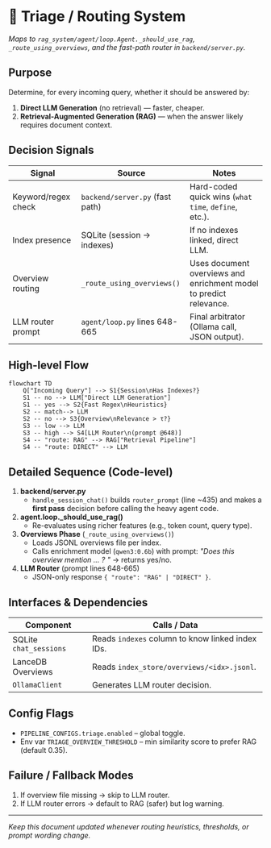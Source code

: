 # 🔀 Triage / Routing System

_Maps to `rag_system/agent/loop.Agent._should_use_rag`, `_route_using_overviews`, and the fast-path router in `backend/server.py`._

## Purpose
Determine, for every incoming query, whether it should be answered by:
1. **Direct LLM Generation** (no retrieval) — faster, cheaper.
2. **Retrieval-Augmented Generation (RAG)** — when the answer likely requires document context.

## Decision Signals
| Signal | Source | Notes |
|--------|--------|-------|
| Keyword/regex check | `backend/server.py` (fast path) | Hard-coded quick wins (`what time`, `define`, etc.). |
| Index presence | SQLite (session → indexes) | If no indexes linked, direct LLM. |
| Overview routing | `_route_using_overviews()` | Uses document overviews and enrichment model to predict relevance. |
| LLM router prompt | `agent/loop.py` lines 648-665 | Final arbitrator (Ollama call, JSON output). |

## High-level Flow
```mermaid
flowchart TD
    Q["Incoming Query"] --> S1{Session\nHas Indexes?}
    S1 -- no --> LLM["Direct LLM Generation"]
    S1 -- yes --> S2{Fast Regex\nHeuristics}
    S2 -- match--> LLM
    S2 -- no --> S3{Overview\nRelevance > τ?}
    S3 -- low --> LLM
    S3 -- high --> S4[LLM Router\n(prompt @648)]
    S4 -- "route: RAG" --> RAG["Retrieval Pipeline"]
    S4 -- "route: DIRECT" --> LLM
```

## Detailed Sequence (Code-level)
1. **backend/server.py**
   * `handle_session_chat()` builds `router_prompt` (line ~435) and makes a **first pass** decision before calling the heavy agent code.
2. **agent.loop._should_use_rag()**
   * Re-evaluates using richer features (e.g., token count, query type).
3. **Overviews Phase** (`_route_using_overviews()`)
   * Loads JSONL overviews file per index.
   * Calls enrichment model (`qwen3:0.6b`) with prompt: _"Does this overview mention … ? "_ → returns yes/no.
4. **LLM Router** (prompt lines 648-665)
   * JSON-only response `{ "route": "RAG" | "DIRECT" }`.

## Interfaces & Dependencies
| Component | Calls / Data |
|-----------|--------------|
| SQLite `chat_sessions` | Reads `indexes` column to know linked index IDs. |
| LanceDB Overviews | Reads `index_store/overviews/<idx>.jsonl`. |
| `OllamaClient` | Generates LLM router decision. |

## Config Flags
* `PIPELINE_CONFIGS.triage.enabled` – global toggle.
* Env var `TRIAGE_OVERVIEW_THRESHOLD` – min similarity score to prefer RAG (default 0.35).

## Failure / Fallback Modes
1. If overview file missing → skip to LLM router.
2. If LLM router errors → default to RAG (safer) but log warning.

---

_Keep this document updated whenever routing heuristics, thresholds, or prompt wording change._ 